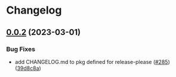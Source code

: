 # Changelog

## [0.0.2](https://github.com/GoogleCloudPlatform/pubsec-declarative-toolkit/compare/solutions/hierarchy/client-experimentation-v0.0.1...solutions/hierarchy/client-experimentation/0.0.2) (2023-03-01)


### Bug Fixes

* add CHANGELOG.md to pkg defined for release-please ([#285](https://github.com/GoogleCloudPlatform/pubsec-declarative-toolkit/issues/285)) ([39d8c8a](https://github.com/GoogleCloudPlatform/pubsec-declarative-toolkit/commit/39d8c8a5c41a0c500385ec432039260672296daf))
